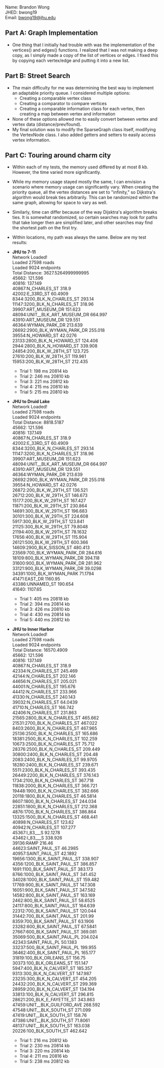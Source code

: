 Name: Brandon Wong  
JHED: bwong19  
Email: bwong19@jhu.edu  

## Part A: Graph Implementation
* One thing that I initially had trouble with was the implementation of the vertices() and edges() functions. I realized that I was not making a deep copy, as I simply made a copy of the list of vertices or edges. I fixed this by copying each vertex/edge and putting it into a new list.

## Part B: Street Search
* The main difficulty for me was determining the best way to implement an adaptable priority queue. I considered multiple options:
  * Creating a comparable vertex class
  * Creating a comparator to compare vertices
  * Creating a comparable information class for each vertex, then creating a map between vertex and information
* None of these options allowed me to easily convert between vertex and vertex data (distance/prev/found).
* My final solution was to modify the SparseGraph class itself, modifying the VertexNode class. I also added getters and setters to easily access vertex information.

## Part C: Touring around charm city
* Within each of my tests, the memory used differed by at most 8 kb. However, the time varied more significantly.
* While my memory usage stayed mostly the same, I can envision a scenario where memory usage can significantly vary. When creating the priority queue, all the vertex distances are set to "infinity," so Dijkstra's algorithm would break ties arbitrarily. This can be randomized within the same graph, allowing for space to vary as well.
* Similarly, time can differ because of the way Dijsktra's algorithm breaks ties. It is somewhat randomized, so certain searches may look for paths that take longer then are simplified later, and other searches may find the shortest path on the first try.
* Within locations, my path was always the same. Below are my test results:

* **JHU to 7-11**  
Network Loaded!  
Loaded 27598 roads  
Loaded 9024 endpoints  
Total Distance: 3627.5264999999995  
45662: 121.596  
40816: 137.149  
40867:N_CHARLES_ST 318.9  
42002:E_33RD_ST 60.4909  
8344:3200_BLK_N_CHARLES_ST 293.14  
11147:3200_BLK_N_CHARLES_ST 318.96  
39907:ART_MUSEUM_DR 151.623  
48094:UNIT__BLK_ART_MUSEUM_DR 664.997  
43910:ART_MUSEUM_DR 129.551  
46364:WYMAN_PARK_DR 213.639  
26692:2900_BLK_WYMAN_PARK_DR 255.018  
39554:N_HOWARD_ST 42.0276  
23133:2800_BLK_N_HOWARD_ST 124.406  
2944:2800_BLK_N_HOWARD_ST 339.908  
24854:200_BLK_W_28TH_ST 123.725  
27610:200_BLK_W_28TH_ST 119.961  
15953:200_BLK_W_28TH_ST 212.435 
 
  * Trial 1: 198 ms 20814 kb  
  * Trial 2: 246 ms 20810 kb  
  * Trial 3: 221 ms 20812 kb  
  * Trial 4: 215 ms 20810 kb  
  * Trial 5: 215 ms 20810 kb

* **JHU to Druid Lake**  
Network Loaded!  
Loaded 27598 roads  
Loaded 9024 endpoints  
Total Distance: 8818.5187  
45662: 121.596  
40816: 137.149  
40867:N_CHARLES_ST 318.9  
42002:E_33RD_ST 60.4909  
8344:3200_BLK_N_CHARLES_ST 293.14  
11147:3200_BLK_N_CHARLES_ST 318.96  
39907:ART_MUSEUM_DR 151.623  
48094:UNIT__BLK_ART_MUSEUM_DR 664.997  
43910:ART_MUSEUM_DR 129.551  
46364:WYMAN_PARK_DR 213.639  
26692:2900_BLK_WYMAN_PARK_DR 255.018  
39554:N_HOWARD_ST 42.0276  
26872:200_BLK_W_29TH_ST 136.521  
26712:200_BLK_W_29TH_ST 146.673  
15177:200_BLK_W_29TH_ST 167.427  
11871:200_BLK_W_29TH_ST 230.864  
14691:300_BLK_W_29TH_ST 196.683  
30101:300_BLK_W_29TH_ST 224.608  
5917:300_BLK_W_29TH_ST 123.841  
21125:300_BLK_W_29TH_ST 79.8048  
21194:400_BLK_W_29TH_ST 78.1632  
17656:400_BLK_W_29TH_ST 115.904  
26121:500_BLK_W_29TH_ST 600.366  
14609:2900_BLK_SISSON_ST 480.413  
23569:700_BLK_WYMAN_PARK_DR 284.616  
18109:800_BLK_WYMAN_PARK_DR 394.118  
31600:900_BLK_WYMAN_PARK_DR 281.962  
33121:900_BLK_WYMAN_PARK_DR 39.0298  
34391:1000_BLK_WYMAN_PARK 71.1794  
41471:EAST_DR 1160.95  
43386:UNNAMED_ST 190.654  
41640: 1107.65  

  * Trial 1: 405 ms 20818 kb  
  * Trial 2: 394 ms 20814 kb  
  * Trial 3: 426 ms 20810 kb  
  * Trial 4: 430 ms 20814 kb  
  * Trial 5: 440 ms 20812 kb

* **JHU to Inner Harbor**  
Network Loaded!  
Loaded 27598 roads  
Loaded 9024 endpoints  
Total Distance: 16570.4909  
45662: 121.596  
40816: 137.149  
40867:N_CHARLES_ST 318.9  
42334:N_CHARLES_ST 245.469  
42144:N_CHARLES_ST 202.146  
44656:N_CHARLES_ST 205.021  
44001:N_CHARLES_ST 195.676  
44412:N_CHARLES_ST 233.966  
41330:N_CHARLES_ST 240.143  
39032:N_CHARLES_ST 64.0439  
41710:N_CHARLES_ST 166.742  
42406:N_CHARLES_ST 231.863  
21565:2800_BLK_N_CHARLES_ST 465.662  
21531:2700_BLK_N_CHARLES_ST 467.022  
8403:2600_BLK_N_CHARLES_ST 467.965  
25136:2500_BLK_N_CHARLES_ST 165.686  
18381:2500_BLK_N_CHARLES_ST 102.259  
10673:2500_BLK_N_CHARLES_ST 75.712  
28376:2500_BLK_N_CHARLES_ST 209.449  
30800:2400_BLK_N_CHARLES_ST 204.48  
2083:2400_BLK_N_CHARLES_ST 99.9705  
18280:2400_BLK_N_CHARLES_ST 239.671  
5511:2300_BLK_N_CHARLES_ST 393.435  
26449:2200_BLK_N_CHARLES_ST 376.143  
1734:2100_BLK_N_CHARLES_ST 367.718  
11838:2000_BLK_N_CHARLES_ST 366.721  
19448:1900_BLK_N_CHARLES_ST 382.666  
20118:1800_BLK_N_CHARLES_ST 46.5814  
8607:1800_BLK_N_CHARLES_ST 244.034  
22851:1800_BLK_N_CHARLES_ST 212.368  
4876:1700_BLK_N_CHARLES_ST 386.864  
13325:1500_BLK_N_CHARLES_ST 468.441  
40898:N_CHARLES_ST 123.62  
40942:N_CHARLES_ST 107.277  
45367:I_83___S 92.1278  
43462:I_83___S 338.926  
39136:RAMP 216.46  
44623:SAINT_PAUL_ST 46.2985  
40957:SAINT_PAUL_ST 42.1892  
19656:1300_BLK_SAINT_PAUL_ST 338.907  
4356:1200_BLK_SAINT_PAUL_ST 386.857  
1691:1100_BLK_SAINT_PAUL_ST 383.173  
8766:1000_BLK_SAINT_PAUL_ST 341.452  
34028:1000_BLK_SAINT_PAUL_ST 159.482  
17769:900_BLK_SAINT_PAUL_ST 147.308  
16051:900_BLK_SAINT_PAUL_ST 347.582  
14582:800_BLK_SAINT_PAUL_ST 163.169  
2462:800_BLK_SAINT_PAUL_ST 58.6525  
24117:800_BLK_SAINT_PAUL_ST 164.639  
22312:700_BLK_SAINT_PAUL_ST 120.044  
31442:700_BLK_SAINT_PAUL_ST 201.99  
8359:700_BLK_SAINT_PAUL_ST 63.1906  
23282:600_BLK_SAINT_PAUL_ST 67.5841  
27667:600_BLK_SAINT_PAUL_ST 369.081  
35069:500_BLK_SAINT_PAUL_PL 204.024  
42343:SAINT_PAUL_PL 50.1383  
33237:500_BLK_SAINT_PAUL_PL 199.955  
36462:400_BLK_SAINT_PAUL_PL 165.177  
31819:100_BLK_ORLEANS_ST 156.75  
30373:100_BLK_ORLEANS_ST 151.147  
5947:400_BLK_N_CALVERT_ST 185.357  
9313:300_BLK_N_CALVERT_ST 147.987  
23235:300_BLK_N_CALVERT_ST 454.205  
24432:200_BLK_N_CALVERT_ST 299.369  
28959:200_BLK_N_CALVERT_ST 134.194  
33813:100_BLK_N_CALVERT_ST 296.815  
28621:200_BLK_E_FAYETTE_ST 343.863  
47459:UNIT__BLK_GUILFORD_AVE 268.592  
47548:UNIT__BLK_SOUTH_ST 271.099  
47419:UNIT__BLK_SOUTH_ST 158.76  
47386:UNIT__BLK_SOUTH_ST 71.8061  
48137:UNIT__BLK_SOUTH_ST 163.038  
20226:100_BLK_SOUTH_ST 462.642  

  * Trial 1: 216 ms 20812 kb  
  * Trial 2: 230 ms 20814 kb  
  * Trial 3: 220 ms 20814 kb  
  * Trial 4: 211 ms 20816 kb  
  * Trial 5: 238 ms 20812 kb


